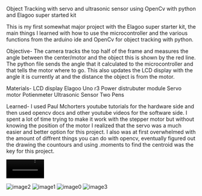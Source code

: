 Object Tracking with servo and ultrasonic sensor using OpenCv with python and Elagoo super started kit

This is my first somewhat major project with the Elagoo super starter kit, the main things I learned with how to use the microcontroller and the various functions from the arduino ide and OpenCv for object tracking with python. 

Objective-
The camera tracks the top half of the frame and measures the angle between the center/motor and the object this is shown by the red line. The python file sends the angle that it calculated to the microcontroller and that tells the motor where to go. This also updates the LCD display with the angle it is currently at and the distance the object is from the motor.

Materials-
LCD display
Elagoo Uno r3
Power distrubuter module
Servo motor
Potienmeter
Ultrasonic Sensor
Two Pens

Learned-
I used Paul Mchorters youtube tutorials for the hardware side and then used opencv docs and other youtube videos for the software side. I spent a lot of time trying to make it work with the stepper motor but without knowing the position of the motor I realized that the servo was a much easier and better option for this project. I also was at first overwhelmed with the amount of diffrent things you can do with opencv, eventually figured out the drawing the countours and using .moments to find the centroid was the key for this project.


<video src="https://github.com/user-attachments/assets/2b3aa77e-80a5-498f-8e86-c220a2965edc" width=100 length=100></video>


![image2](https://github.com/user-attachments/assets/4b349cc0-2533-46bf-b540-2f07b63e6be7)
![image1](https://github.com/user-attachments/assets/79342086-a339-42c6-a9ba-39071275adf0)
![image0](https://github.com/user-attachments/assets/970c8874-f13f-4138-a666-564c6dc920d2)
![image3](https://github.com/user-attachments/assets/4cdaeae0-90a7-4b03-8486-99599405f210)


